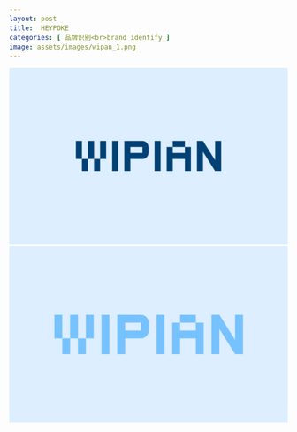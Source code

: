 ```yaml
---
layout: post
title:  HEYPOKE
categories: [ 品牌识别<br>brand identify ]
image: assets/images/wipan_1.png
---
```


![](/assets/images/wipan_2.svg)
![](/assets/images/wipan_3.svg)

